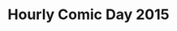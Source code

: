 ---
layout: story
title: Hourly Comic Day 2015
image: /assets/comics/hourlies2015-
imageType: .jpeg
pageNumber: 1
baseurl: /other/hourlies/hourlies2015-
numPages: 8
origin: other/hourlies.html
---